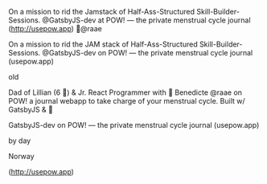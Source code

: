On a mission to rid the Jamstack of Half-Ass-Structured Skill-Builder-Sessions. @GatsbyJS-dev at POW! — the private menstrual cycle journal (http://usepow.app) 👑@raae



On a mission to rid the JAM stack of Half-Ass-Structured Skill-Builder-Sessions. @GatsbyJS-dev on POW! — the private menstrual cycle journal (usepow.app)

old

Dad of Lillian (6 🦄) & Jr. React Programmer with 👑  Benedicte @raae on POW! a journal webapp to take charge of your menstrual cycle. Built w/ GatsbyJS &
💜


GatsbyJS-dev on POW! — the private menstrual cycle journal (usepow.app)

by day

Norway

 (http://usepow.app)